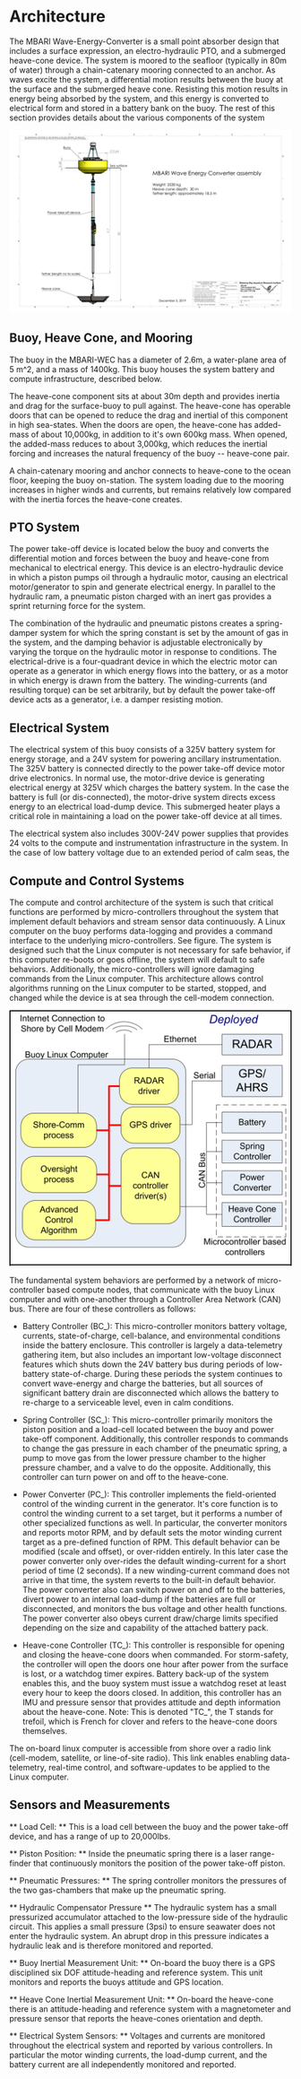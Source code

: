 # Architecture

The MBARI Wave-Energy-Converter is a small point absorber design that includes a surface expression, an electro-hydraulic PTO, and a submerged heave-cone device.  The system is moored to the seafloor (typically in 80m of water) through a chain-catenary mooring connected to an anchor.  As waves excite the system, a differential motion results between the buoy at the surface and the submerged heave cone.  Resisting this motion results in energy being absorbed by the system, and this energy is converted to electrical form and stored in a battery bank on the buoy. The rest of this section provides details about the various components of the system

![some description](images/MBARI_WEC_Assembly_12-5-2019-1.png)

## Buoy, Heave Cone, and Mooring
The buoy in the MBARI-WEC has a diameter of 2.6m, a water-plane area of 5 m^2, and a mass of 1400kg.  This buoy houses the system battery and compute infrastructure, described below.

The heave-cone component sits at about 30m depth and provides inertia and drag for the surface-buoy to pull against.  The heave-cone has operable doors that can be opened to reduce the drag and inertial of this component in high sea-states.  When the doors are open, the heave-cone has added-mass of about 10,000kg, in addition to it's own 600kg mass.  When opened, the added-mass reduces to about 3,000kg, which reduces the inertial forcing and increases the natural frequency of the buoy -- heave-cone pair.

A chain-catenary mooring and anchor connects to heave-cone to the ocean floor, keeping the buoy on-station.  The system loading due to the mooring increases in higher winds and currents, but remains relatively low compared with the inertia forces the heave-cone creates.

## PTO System
The power take-off device is located below the buoy and converts the differential motion and forces between the buoy and heave-cone from mechanical to electrical energy.  This device is an electro-hydraulic device in which a piston pumps oil through a hydraulic motor, causing an electrical motor/generator to spin and generate electrical energy.  In parallel to the hydraulic ram, a pneumatic piston charged with an inert gas provides a sprint returning force for the system. 

 The combination of the hydraulic and pneumatic pistons creates a spring-damper system for which the spring constant is set by the amount of gas in the system, and the damping behavior is adjustable electronically by varying the torque on the hydraulic motor in response to conditions.  The electrical-drive is a four-quadrant device in which the electric motor can operate as a generator in which energy flows into the battery, or as a motor in which energy is drawn from the battery.  The winding-currents (and resulting torque) can be set arbitrarily, but by default the power take-off device acts as a generator, i.e. a damper resisting motion.

## Electrical System
The electrical system of this buoy consists of a 325V battery system for energy storage, and a 24V system for powering ancillary instrumentation.  The 325V battery is connected directly to the power take-off device motor drive electronics.  In normal use, the motor-drive device is generating electrical energy at 325V which charges the battery system.  In the case the battery is full (or dis-connected), the motor-drive system directs excess energy to an electrical load-dump device.  This submerged heater plays a critical role in maintaining a load on the power take-off device at all times.  

The electrical system also includes 300V-24V power supplies that provides 24 volts to the compute and instrumentation infrastructure in the system.  In the case of low battery voltage due to an extended period of calm seas, the 

## Compute and Control Systems
The compute and control architecture of the system is such that critical functions are performed by micro-controllers throughout the system that implement default behaviors and stream sensor data continuously.  A Linux computer on the buoy performs data-logging and provides a command interface to the underlying micro-controllers. See figure. The system is designed such that the Linux computer is not necessary for safe behavior, if this computer re-boots or goes offline, the system will default to safe behaviors.  Additionally, the micro-controllers will ignore damaging commands from the Linux computer.  This architecture allows control algorithms running on the Linux computer to be started, stopped, and changed while the device is at sea through the cell-modem connection.  

![some description](images/SoftwareArchitectureDiagramV2aDeployed.png)

The fundamental system behaviors are performed by a network of micro-controller based compute nodes, that communicate with the buoy Linux computer and with one-another through a Controller Area Network (CAN) bus.  There are four of these controllers as follows:

- Battery Controller (BC_):  This micro-controller monitors battery voltage, currents, state-of-charge, cell-balance, and environmental conditions inside the battery enclosure.  This controller is largely a data-telemetry gathering item, but also includes an important low-voltage disconnect features which shuts down the 24V battery bus during periods of low-battery state-of-charge.  During these periods the system continues to convert wave-energy and charge the batteries, but all sources of significant battery drain are disconnected which allows the battery to re-charge to a serviceable level, even in calm conditions.

- Spring Controller (SC_): This micro-controller primarily monitors the piston position and a load-cell located between the buoy and power take-off component.  Additionally, this controller responds to commands to change the gas pressure in each chamber of the pneumatic spring, a pump to move gas from the lower pressure chamber to the higher pressure chamber, and a valve to do the opposite.  Additionally, this controller can turn power on and off to the heave-cone.

- Power Converter (PC_):  This controller implements the field-oriented control of the winding current in the generator.  It's core function is to control the winding current to a set target, but it performs a number of other specialized functions as well.  In particular, the converter monitors and reports motor RPM, and by default sets the motor winding current target as a pre-defined function of RPM.  This default behavior can be modified (scale and offset), or over-ridden entirely.  In this later case the power converter only over-rides the default winding-current for a short period of time (2 seconds). If a new winding-current command does not arrive in that time, the system reverts to the built-in default behavior.  The power converter also can switch power on and off to the batteries, divert power to an internal load-dump if the batteries are full or disconnected, and monitors the bus voltage and other health functions.  The power converter also obeys current draw/charge limits specified depending on the size and capability of the attached battery pack.

- Heave-cone Controller (TC_):  This controller is responsible for opening and closing the heave-cone doors when commanded.  For storm-safety, the controller will open the doors one hour after power from the surface is lost, or a watchdog timer expires.  Battery back-up of the system enables this, and the buoy system must issue a watchdog reset at least every hour to keep the doors closed.  In addition, this controller has an IMU and pressure sensor that provides attitude and depth information about the heave-cone.  Note:  This is denoted "TC_", the T stands for trefoil, which is French for clover and refers to the heave-cone doors themselves.


The on-board linux computer is accessible from shore over a radio link (cell-modem, satellite, or line-of-site radio).  This link enables  enabling data-telemetry, real-time control, and software-updates to be applied to the Linux computer.


## Sensors and Measurements
** Load Cell: ** This is a load cell between the buoy and the power take-off device, and has a range of up to 20,000lbs.

** Piston Position: ** Inside the pneumatic spring there is a laser range-finder that continuously monitors the position of the power take-off piston.  

** Pneumatic Pressures: **  The spring controller monitors the pressures of the two gas-chambers that make up the pneumatic spring.

** Hydraulic Compensator Pressure **  The hydraulic system has a small pressurized accumulator attached to the low-pressure side of the hydraulic circuit. This applies a small pressure (3psi) to ensure seawater does not enter the hydraulic system.  An abrupt drop in this pressure indicates a hydraulic leak and is therefore monitored and reported.

** Buoy Inertial Measurement Unit: ** On-board the buoy there is a GPS disciplined six DOF attitude-heading and reference system.  This unit monitors and reports the buoys attitude and GPS location.

** Heave Cone Inertial Measurement Unit: **  On-board the heave-cone there is an attitude-heading and reference system with a magnetometer and pressure sensor that reports the heave-cones orientation and depth.

** Electrical System Sensors: **  Voltages and currents are monitored throughout the electrical system and reported by various controllers.  In particular the motor winding currents, the load-dump current, and the battery current are all independently monitored and reported.

